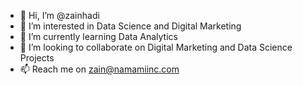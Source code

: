 - 👋 Hi, I’m @zainhadi
- 👀 I’m interested in Data Science and Digital Marketing
- 🌱 I’m currently learning Data Analytics
- 💞️ I’m looking to collaborate on Digital Marketing and Data Science Projects
- 📫 Reach me on zain@namamiinc.com

<!---
zainhadi/zainhadi is a ✨ special ✨ repository because its `README.md` (this file) appears on your GitHub profile.
You can click the Preview link to take a look at your changes.
--->

